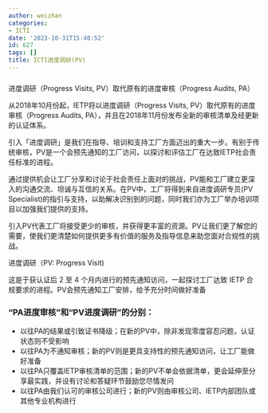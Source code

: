 ```yaml
---
author: weizhan
categories:
- ICTI
date: '2023-10-31T15:40:52'
id: 627
tags: []
title: ICTI进度调研(PV)
---
```


###  
进度调研（Progress Visits, PV）取代原有的进度审核（Progress Audits, PA）

从2018年10月份起，IETP将以进度调研（Progress Visits, PV）取代原有的进度审核（Progress Audits,
PA），并且在2018年11月份发布全新的审核清单及经更新的认证体系。

引入「进度调研」是我们在指导、培训和支持工厂方面迈出的重大一步。有别于传统审核，PV是一个会预先通知的工厂访问，以探讨和评估工厂在达致IETP社会责任标准的进程。

通过提供机会让工厂分享和讨论于社会责任上面对的挑战，PV能和工厂建立更深入的沟通交流、坦诚与互信的关系。在PV中，工厂将得到来自进度调研专员(PV
Specialist)的指引与支持，以助解决识别到的问题，同时我们亦为工厂举办培训项目以加强我们提供的支持。

引入PV代表工厂将接受更少的审核，并获得更丰富的资源。PV让我们更了解您的需要，使我们更清楚如何提供更多有价值的服务及指导信息来助您面对合规性的挑战。

进度调研（PV: Progress Visit)

这是于获认证后 2 至 4 个月内进行的预先通知访问，一起探讨工厂达致 IETP 合规要求的进程。PV会预先通知工厂安排，给予充分时间做好准备

### “PA进度审核”和“PV进度调研”的分别：

  * 以往PA的结果或引致证书降级；在新的PV中，除非发现零度容忍问题，认证状态则不受影响
  * 以往PA为不通知审核；新的PV则是更具支持性的预先通知访问，让工厂能做好准备
  * 以往PA只覆盖IETP审核清单的范围；新的PV不单会依据清单，更会延伸至分享最实践，并设有讨论和答疑环节鼓励您尽情发问
  * 以往PA由我们认可的审核公司进行；新的PV则由审核公司、IETP内部团队或其他专业机构进行

